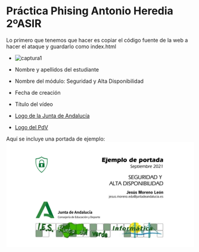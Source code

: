 # Práctica Phising Antonio Heredia 2ºASIR

Lo primero que tenemos que hacer es copiar el código fuente de la web a hacer el ataque y guardarlo como index.html
- ![captura1](https://pruebas.nuevomarketing.es/wp-content/uploads/2021/10/Captura.png)





- Nombre y apellidos del estudiante
- Nombre del módulo: Seguridad y Alta Disponibilidad
- Fecha de creación
- Título del vídeo
- [Logo de la Junta de Andalucía](https://github.com/jemole/SAD_2122/blob/main/IdentidadGrafica/Logo_CED_Junta.png)
- [Logo del PdV](https://github.com/jemole/SAD_2122/blob/main/IdentidadGrafica/logo_pdv.png)

Aquí se incluye una portada de ejemplo:
![Ejemplo de portada de vídeo](https://github.com/jemole/SAD_2122/blob/main/IdentidadGrafica/Ejemplo_portada.png)
